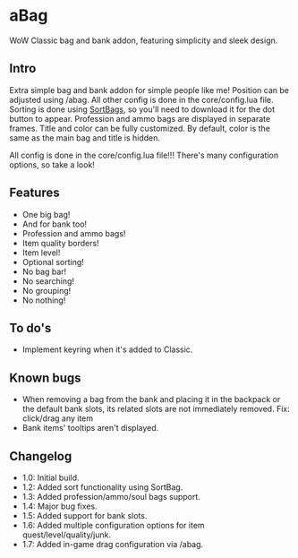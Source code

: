 # aBag
WoW Classic bag and bank addon, featuring simplicity and sleek design.

## Intro
Extra simple bag and bank addon for simple people like me!
Position can be adjusted using /abag. All other config is done in the core/config.lua file.
Sorting is done using [SortBags](https://github.com/shirsig/SortBags), so you'll need to download it for the dot button to appear.
Profession and ammo bags are displayed in separate frames. Title and color can be fully customized. By default, color is the same as the main bag and title is hidden.

All config is done in the core/config.lua file!!! There's many configuration options, so take a look!

## Features
  * One big bag!
  * And for bank too!
  * Profession and ammo bags!
  * Item quality borders!
  * Item level!
  * Optional sorting!
  * No bag bar!
  * No searching!
  * No grouping!
  * No nothing!

## To do's
  * Implement keyring when it's added to Classic.

## Known bugs
  * When removing a bag from the bank and placing it in the backpack or the default bank slots, its related slots are not immediately removed. Fix: click/drag any item
  * Bank items' tooltips aren't displayed.

## Changelog
* 1.0: Initial build.
* 1.2: Added sort functionality using SortBag.
* 1.3: Added profession/ammo/soul bags support.
* 1.4: Major bug fixes.
* 1.5: Added support for bank slots.
* 1.6: Added multiple configuration options for item quest/level/quality/junk.
* 1.7: Added in-game drag configuration via /abag.

